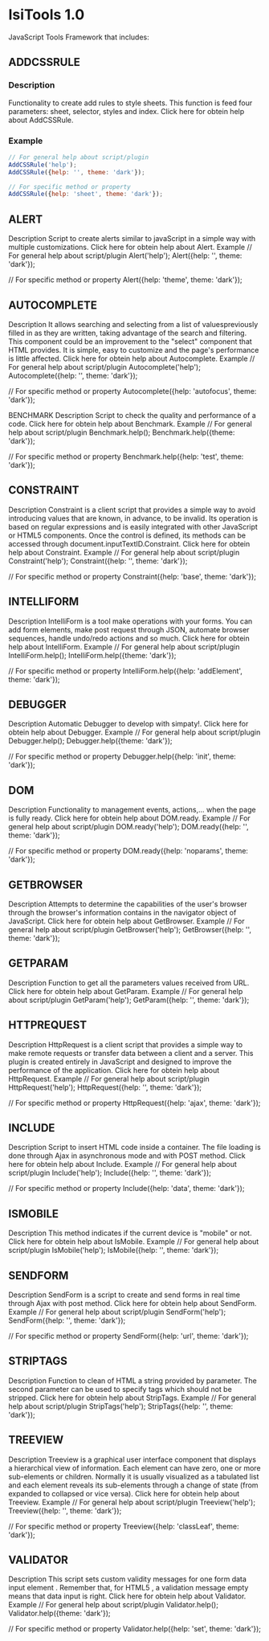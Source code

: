 IsiTools 1.0
=========
JavaScript Tools Framework that includes:

ADDCSSRULE
------------
### Description
Functionality to create add rules to style sheets. This function is feed four parameters: sheet, selector, styles and index.
Click here for obtein help about AddCSSRule.
### Example
```javascript
// For general help about script/plugin
AddCSSRule('help');
AddCSSRule({help: '', theme: 'dark'});

// For specific method or property
AddCSSRule({help: 'sheet', theme: 'dark'});
```
ALERT
------------
Description
Script to create alerts similar to javaScript in a simple way with multiple customizations.
Click here for obtein help about Alert.
Example
// For general help about script/plugin
Alert('help');
Alert({help: '', theme: 'dark'});

// For specific method or property
Alert({help: 'theme', theme: 'dark'});

AUTOCOMPLETE
------------
Description
It allows searching and selecting from a list of values ​​previously filled in as they are written, taking advantage of the search and filtering. This component could be an improvement to the "select" component that HTML provides. It is simple, easy to customize and the page's performance is little affected.
Click here for obtein help about Autocomplete.
Example
// For general help about script/plugin
Autocomplete('help');
Autocomplete({help: '', theme: 'dark'});

// For specific method or property
Autocomplete({help: 'autofocus', theme: 'dark'});

BENCHMARK
Description
Script to check the quality and performance of a code.
Click here for obtein help about Benchmark.
Example
// For general help about script/plugin
Benchmark.help();
Benchmark.help({theme: 'dark'});

// For specific method or property
Benchmark.help({help: 'test', theme: 'dark'});

CONSTRAINT
------------
Description
Constraint is a client script that provides a simple way to avoid introducing values ​​that are known, in advance, to be invalid. Its operation is based on regular expressions and is easily integrated with other JavaScript or HTML5 components.
Once the control is defined, its methods can be accessed through document.inputTextID.Constraint.
Click here for obtein help about Constraint.
Example
// For general help about script/plugin
Constraint('help');
Constraint({help: '', theme: 'dark'});

// For specific method or property
Constraint({help: 'base', theme: 'dark'});

INTELLIFORM
------------
Description
IntelliForm is a tool make operations with your forms. You can add form elements, make post request through JSON, automate browser sequences, handle undo/redo actions and so much.
Click here for obtein help about IntelliForm.
Example
// For general help about script/plugin
IntelliForm.help();
IntelliForm.help({theme: 'dark'});

// For specific method or property
IntelliForm.help({help: 'addElement', theme: 'dark'});

DEBUGGER
------------
Description
Automatic Debugger to develop with simpaty!.
Click here for obtein help about Debugger.
Example
// For general help about script/plugin
Debugger.help();
Debugger.help({theme: 'dark'});

// For specific method or property
Debugger.help({help: 'init', theme: 'dark'});

DOM
------------
Description
Functionality to management events, actions,... when the page is fully ready.
Click here for obtein help about DOM.ready.
Example
// For general help about script/plugin
DOM.ready('help');
DOM.ready({help: '', theme: 'dark'});

// For specific method or property
DOM.ready({help: 'noparams', theme: 'dark'});

GETBROWSER
------------
Description
Attempts to determine the capabilities of the user's browser through  the browser's information contains in the navigator object of JavaScript.
Click here for obtein help about GetBrowser.
Example
// For general help about script/plugin
GetBrowser('help');
GetBrowser({help: '', theme: 'dark'});

GETPARAM
------------
Description
Function to get all the parameters values received from URL.
Click here for obtein help about GetParam.
Example
// For general help about script/plugin
GetParam('help');
GetParam({help: '', theme: 'dark'});

HTTPREQUEST
------------
Description
HttpRequest is a client script that provides a simple way to make remote requests or transfer data between a client and a server. This plugin is created entirely in JavaScript and designed to improve the performance of the application.
Click here for obtein help about HttpRequest.
Example
// For general help about script/plugin
HttpRequest('help');
HttpRequest({help: '', theme: 'dark'});

// For specific method or property
HttpRequest({help: 'ajax', theme: 'dark'});

INCLUDE
------------
Description
Script to insert HTML code inside a container. The file loading is done through Ajax in asynchronous mode and with POST method.
Click here for obtein help about Include.
Example
// For general help about script/plugin
Include('help');
Include({help: '', theme: 'dark'});

// For specific method or property
Include({help: 'data', theme: 'dark'});

ISMOBILE
------------
Description
This method indicates if the current device is "mobile" or not.
Click here for obtein help about IsMobile.
Example
// For general help about script/plugin
IsMobile('help');
IsMobile({help: '', theme: 'dark'});

SENDFORM
------------
Description
SendForm is a script to create and send forms in real time through Ajax with post method.
Click here for obtein help about SendForm.
Example
// For general help about script/plugin
SendForm('help');
SendForm({help: '', theme: 'dark'});

// For specific method or property
SendForm({help: 'url', theme: 'dark'});

STRIPTAGS
------------
Description
Function to clean of HTML a string provided by parameter. The second parameter can be used to specify tags which should not be stripped.
Click here for obtein help about StripTags.
Example
// For general help about script/plugin
StripTags('help');
StripTags({help: '', theme: 'dark'});

TREEVIEW
------------
Description
Treeview is a graphical user interface component that displays a hierarchical view of information. Each element can have zero, one or more sub-elements or children. Normally it is usually visualized as a tabulated list and each element reveals its sub-elements through a change of state (from expanded to collapsed or vice versa).
Click here for obtein help about Treeview.
Example
// For general help about script/plugin
Treeview('help');
Treeview({help: '', theme: 'dark'});

// For specific method or property
Treeview({help: 'classLeaf', theme: 'dark'});

VALIDATOR
------------
Description
This script sets custom validity messages for one form data input element . Remember that, for HTML5 , a validation message empty means that data input is right.
Click here for obtein help about Validator.
Example
// For general help about script/plugin
Validator.help();
Validator.help({theme: 'dark'});

// For specific method or property
Validator.help({help: 'set', theme: 'dark'});
